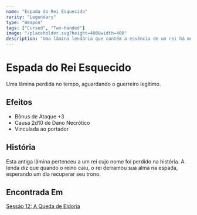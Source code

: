 ```yaml
---
name: "Espada do Rei Esquecido"
rarity: "Legendary"
type: "Weapon"
tags: ["Cursed", "Two-Handed"]
image: "/placeholder.svg?height=400&width=400"
description: "Uma lâmina lendária que contém a essência de um rei há muito esquecido."
---
```


# Espada do Rei Esquecido

Uma lâmina perdida no tempo, aguardando o guerreiro legítimo.

## Efeitos

- Bônus de Ataque +3
- Causa 2d10 de Dano Necrótico
- Vinculada ao portador

## História

Esta antiga lâmina pertenceu a um rei cujo nome foi perdido na história. A lenda diz que quando o reino caiu, o rei derramou sua alma na espada, esperando um dia recuperar seu trono.

## Encontrada Em

[Sessão 12: A Queda de Eldoria](/sessions/session-12)

